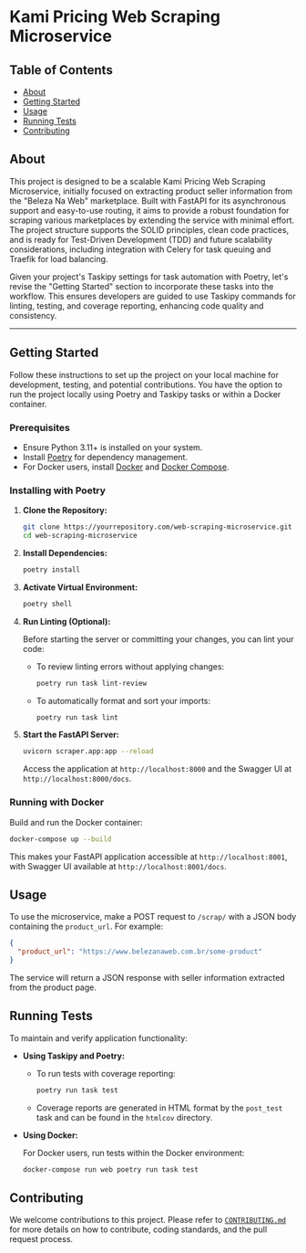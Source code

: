 # Kami Pricing Web Scraping Microservice

## Table of Contents

- [About](#about)
- [Getting Started](#getting_started)
- [Usage](#usage)
- [Running Tests](#running_tests)
- [Contributing](#contributing)

## About <a name = "about"></a>

This project is designed to be a scalable Kami Pricing Web Scraping Microservice, initially focused on extracting product seller information from the "Beleza Na Web" marketplace. Built with FastAPI for its asynchronous support and easy-to-use routing, it aims to provide a robust foundation for scraping various marketplaces by extending the service with minimal effort. The project structure supports the SOLID principles, clean code practices, and is ready for Test-Driven Development (TDD) and future scalability considerations, including integration with Celery for task queuing and Traefik for load balancing.

Given your project's Taskipy settings for task automation with Poetry, let's revise the "Getting Started" section to incorporate these tasks into the workflow. This ensures developers are guided to use Taskipy commands for linting, testing, and coverage reporting, enhancing code quality and consistency.

---

## Getting Started <a name="getting_started"></a>

Follow these instructions to set up the project on your local machine for development, testing, and potential contributions. You have the option to run the project locally using Poetry and Taskipy tasks or within a Docker container.

### Prerequisites

- Ensure Python 3.11+ is installed on your system.
- Install [Poetry](https://python-poetry.org/) for dependency management.
- For Docker users, install [Docker](https://www.docker.com/) and [Docker Compose](https://docs.docker.com/compose/install/).

### Installing with Poetry

1. **Clone the Repository:**

   ```bash
   git clone https://yourrepository.com/web-scraping-microservice.git
   cd web-scraping-microservice
   ```

2. **Install Dependencies:**

   ```bash
   poetry install
   ```

3. **Activate Virtual Environment:**

   ```bash
   poetry shell
   ```

4. **Run Linting (Optional):**

   Before starting the server or committing your changes, you can lint your code:

   - To review linting errors without applying changes:

     ```bash
     poetry run task lint-review
     ```

   - To automatically format and sort your imports:

     ```bash
     poetry run task lint
     ```

5. **Start the FastAPI Server:**

   ```bash
   uvicorn scraper.app:app --reload
   ```

   Access the application at `http://localhost:8000` and the Swagger UI at `http://localhost:8000/docs`.

### Running with Docker

Build and run the Docker container:

```bash
docker-compose up --build
```

This makes your FastAPI application accessible at `http://localhost:8001`, with Swagger UI available at `http://localhost:8001/docs`.

## Usage <a name = "usage"></a>

To use the microservice, make a POST request to `/scrap/` with a JSON body containing the `product_url`. For example:

```json
{
  "product_url": "https://www.belezanaweb.com.br/some-product"
}
```

The service will return a JSON response with seller information extracted from the product page.

## Running Tests <a name = "running_tests"></a>

To maintain and verify application functionality:

- **Using Taskipy and Poetry:**

  - To run tests with coverage reporting:

    ```bash
    poetry run task test
    ```

  - Coverage reports are generated in HTML format by the `post_test` task and can be found in the `htmlcov` directory.

- **Using Docker:**

  For Docker users, run tests within the Docker environment:

  ```bash
  docker-compose run web poetry run task test
  ```

## Contributing <a name = "contributing"></a>

We welcome contributions to this project. Please refer to [`CONTRIBUTING.md`](./CONTRIBUTING.md) for more details on how to contribute, coding standards, and the pull request process.
